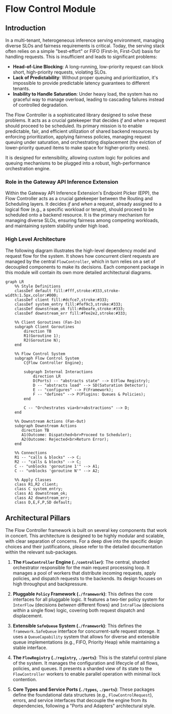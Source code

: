 # Flow Control Module

## Introduction

In a multi-tenant, heterogeneous inference serving environment, managing diverse SLOs and fairness requirements is
critical. Today, the serving stack often relies on a simple "best-effort" or FIFO (First-In, First-Out) basis for
handling requests. This is insufficient and leads to significant problems:

* **Head-of-Line Blocking**: A long-running, low-priority request can block short, high-priority requests, violating
  SLOs.
* **Lack of Predictability**: Without proper queuing and prioritization, it's impossible to provide predictable latency
  guarantees to different tenants.
* **Inability to Handle Saturation**: Under heavy load, the system has no graceful way to manage overload, leading to
  cascading failures instead of controlled degradation.

The Flow Controller is a sophisticated library designed to solve these problems. It acts as a crucial gatekeeper that
decides *if* and *when* a request should proceed to be scheduled. Its primary mission is to enable predictable, fair,
and efficient utilization of shared backend resources by enforcing prioritization, applying fairness policies, managing
request queuing under saturation, and orchestrating displacement (the eviction of lower-priority queued items to make
space for higher-priority ones).

It is designed for extensibility, allowing custom logic for policies and queuing mechanisms to be plugged into a robust,
high-performance orchestration engine.

### Role in the Gateway API Inference Extension

Within the Gateway API Inference Extension's Endpoint Picker (EPP), the Flow Controller acts as a crucial gatekeeper
between the Routing and Scheduling layers. It decides *if* and *when* a request, already assigned to a logical flow
(e.g., a specific workload or tenant), should proceed to be scheduled onto a backend resource. It is the primary
mechanism for managing diverse SLOs, ensuring fairness among competing workloads, and maintaining system stability under
high load.

### High Level Architecture

The following diagram illustrates the high-level dependency model and request flow for the system. It shows how
concurrent client requests are managed by the central `FlowController`, which in turn relies on a set of decoupled
components to make its decisions. Each component package in this module will contain its own more detailed architectural
diagrams.

```mermaid
graph LR
    %% Style Definitions
    classDef default fill:#fff,stroke:#333,stroke-width:1.5px,color:#000;
    classDef client fill:#dcfce7,stroke:#333;
    classDef system_entry fill:#fef9c3,stroke:#333;
    classDef downstream_ok fill:#dbeafe,stroke:#333;
    classDef downstream_err fill:#fee2e2,stroke:#333;

    %% Client Goroutines (Fan-In)
    subgraph Client Goroutines
        direction TB
        R1(Goroutine 1);
        R2(Goroutine N);
    end

    %% Flow Control System
    subgraph Flow Control System
        C{Flow Controller Engine};

        subgraph Internal Interactions
            direction LR
            D(Ports) -- "abstracts state" --> E(Flow Registry);
            D -- "abstracts load" --> SD(Saturation Detector);
            E -- "configures" --> F(Framework);
            F -- "defines" --> P(Plugins: Queues & Policies);
        end

        C -- "Orchestrates via<br>abstractions" --> D;
    end

    %% Downstream Actions (Fan-Out)
    subgraph Downstream Actions
       direction TB
       A1(Outcome: Dispatched<br>Proceed to Scheduler);
       A2(Outcome: Rejected<br>Return Error);
    end

    %% Connections
    R1 -- "calls & blocks" --> C;
    R2 -- "calls & blocks" --> C;
    C -- "unblocks 'goroutine 1'" --> A1;
    C -- "unblocks 'goroutine N'" --> A2;

    %% Apply Classes
    class R1,R2 client;
    class C system_entry;
    class A1 downstream_ok;
    class A2 downstream_err;
    class D,E,F,P,SD default;
```

## Architectural Pillars

The Flow Controller framework is built on several key components that work in concert. This architecture is designed to
be highly modular and scalable, with clear separation of concerns. For a deep dive into the specific design choices and
their justifications, please refer to the detailed documentation within the relevant sub-packages.

1.  **The `FlowController` Engine (`./controller`)**: The central, sharded orchestrator responsible for the main request
    processing loop. It manages a pool of workers that distribute incoming requests, apply policies, and dispatch
    requests to the backends. Its design focuses on high throughput and backpressure.

2.  **Pluggable `Policy` Framework (`./framework`)**: This defines the core interfaces for all pluggable logic. It
    features a two-tier policy system for `InterFlow` (decisions *between* different flows) and `IntraFlow`
    (decisions *within* a single flow) logic, covering both request dispatch and displacement.

3.  **Extensible `SafeQueue` System (`./framework`)**: This defines the `framework.SafeQueue` interface for
    concurrent-safe request storage. It uses a `QueueCapability` system that allows for diverse and extensible queue
    implementations (e.g., FIFO, Priority Heap) while maintaining a stable interface.

4.  **The `FlowRegistry` (`./registry`, `./ports`)**: This is the stateful control plane of the system. It manages the
    configuration and lifecycle of all flows, policies, and queues. It presents a sharded view of its state to the
    `FlowController` workers to enable parallel operation with minimal lock contention.

5.  **Core Types and Service Ports (`./types`, `./ports`)**: These packages define the foundational data structures
    (e.g., `FlowControlRequest`), errors, and service interfaces that decouple the engine from its dependencies,
    following a "Ports and Adapters" architectural style.
